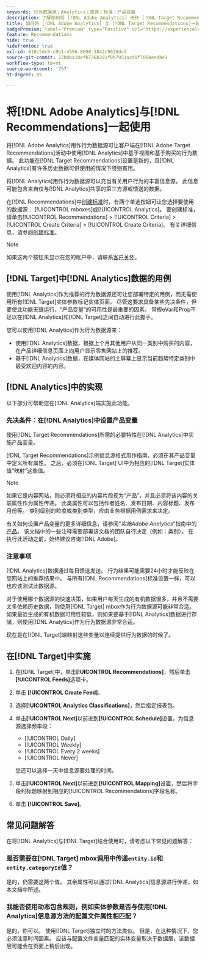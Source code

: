 ```yaml
---
keywords: 行为数据源；Analytics；推荐；标准；产品变量
description: 了解如何将 [!DNL Adobe Analytics] 用作 [!DNL Target Recommendations]中的行为数据源。
title: 如何将 [!DNL Adobe Analytics] 与 [!DNL Target Recommendations]一起使用？
badgePremium: label="Premium" type="Positive" url="https://experienceleague.adobe.com/docs/target/using/introduction/intro.html?lang=en#premium newtab=true" tooltip="查看Target Premium中包含的内容。"
feature: Recommendations
hide: true
hidefromtoc: true
exl-id: 818c5dc6-c9b1-4596-8608-1842c9620dc2
source-git-commit: 22b0ba18efb736b291f9b7951acd9f706beedbe1
workflow-type: tm+mt
source-wordcount: '757'
ht-degree: 0%

---
```


# 将[!DNL Adobe Analytics]与[!DNL Recommendations]一起使用

将[!DNL Adobe Analytics]用作行为数据源可让客户端在[!DNL Adobe Target Recommendations]活动中使用[!DNL Analytics]中基于视图和基于购买的行为数据。 此功能在[!DNL Target Recommendations]设置是新的，且[!DNL Analytics]有许多历史数据可供使用的情况下特别有用。

将[!DNL Analytics]用作行为数据源可以充当有关用户行为的丰富信息源。 此信息可能包含来自仅与[!DNL Analytics]共享的第三方源或馈送的数据。

在[!DNL Recommendations]中[创建标准](/help/main/c-recommendations/c-algorithms/create-new-algorithm.md)时，有两个单选按钮可让您选择要使用的数据源： [!UICONTROL mboxes]或[!UICONTROL Analytics]。 要创建标准，请单击[!UICONTROL Recommendations] > [!UICONTROL Criteria] > [!UICONTROL Create Criteria] > [!UICONTROL Create Criteria]。 有关详细信息，请参阅[创建标准](/help/main/c-recommendations/c-algorithms/create-new-algorithm.md)。

>[!NOTE]
>
>如果这两个按钮未显示在您的帐户中，请联系[客户关怀](/help/main/cmp-resources-and-contact-information.md#reference_ACA3391A00EF467B87930A450050077C)。

## [!DNL Target]中[!DNL Analytics]数据的用例

使用[!DNL Analytics]作为推荐的行为数据源还可让您部署特定的用例，而无需使用所有[!DNL Target]实体参数标记实体页面。 尽管这要求具备某些先决条件，但要使此功能无缝运行，“产品变量”的可用性是最重要的因素。 常规eVar和Prop不足以在[!DNL Analytics]和[!DNL Target]之间自动进行此握手。

您可以使用[!DNL Analytics]作为行为数据源来：

* 使用[!DNL Analytics]数据，根据上个月其他用户从同一类别中购买的内容，在产品详细信息页面上向用户显示零售网站上的推荐。
* 基于[!DNL Analytics]数据，在媒体网站的主屏幕上显示当前趋势特定类别中最受欢迎内容的内容。

## [!DNL Analytics]中的实现

以下部分可帮助您在[!DNL Analytics]端实施此功能。

### 先决条件：在[!DNL Analytics]中设置产品变量

使用[!DNL Target Recommendations]所需的必要特性在[!DNL Analytics]中实施产品变量。

[!DNL Target Recommendations]示例信息源格式用作指南，必须在其产品变量中定义所有属性。 之后，必须在[!DNL Target] UI中为相应的[!DNL Target]实体值“映射”这些值。

>[!NOTE]
>
>如果它是内容网站，则必须将相应的内容片段视为“产品”，并且必须将该内容的关联属性作为属性传递。 此类属性可以包括作者姓名、发布日期、内容标题、发布月份等。 类别级别的粒度或类别类型，应由业务根据用例需求来决定。

有关如何设置产品变量的更多详细信息，请参阅“*实施Adobe Analytics*”指南中的[产品](https://experienceleague.adobe.com/docs/analytics/implementation/vars/page-vars/products.html)。 该文档中的一些注释需要部署该文档的团队自行决定（例如：类别）。 在执行此活动之前，始终建议咨询[!DNL Adobe]。

### 注意事项

[!DNL Analytics]数据通过每日馈送发送。 行为结果可能需要24小时才能反映在您网站上的推荐结果中。 与所有[!DNL Recommendations]标准设置一样，可以也应该测试此数据源。

对于使用哪个数据源的快速决策，如果用户每天生成的有机数据很多，并且不需要太多依赖历史数据，则使用[!DNL Target] mbox作为行为数据源可能非常合适。 如果最近生成的有机数据可用性较低，则如果要基于[!DNL Analytics]数据进行存储，则使用[!DNL Analytics]作为行为数据源非常合适。

现在是在[!DNL Target]端映射这些变量以连续提供行为数据的时候了。

## 在[!DNL Target]中实施

1. 在[!DNL Target]中，单击&#x200B;**[!UICONTROL Recommendations]**，然后单击&#x200B;**[!UICONTROL Feeds]**&#x200B;选项卡。

1. 单击 **[!UICONTROL Create Feed]**。

1. 选择&#x200B;**[!UICONTROL Analytics Classifications]**，然后指定报表包。

1. 单击&#x200B;**[!UICONTROL Next]**&#x200B;以前进到&#x200B;**[!UICONTROL Schedule]**&#x200B;设置，为信息源选择频率段：

   * [!UICONTROL Daily]
   * [!UICONTROL Weekly]
   * [!UICONTROL Every 2 weeks]
   * [!UICONTROL Never]

   您还可以选择一天中信息源要处理的时间。

1. 单击&#x200B;**[!UICONTROL Next]**&#x200B;以前进到&#x200B;**[!UICONTROL Mapping]**&#x200B;设置，然后将字段列标题映射到相应的[!UICONTROL Recommendations]字段名称。

1. 单击 **[!UICONTROL Save]**。

## 常见问题解答

在将[!DNL Analytics]与[!DNL Target]结合使用时，请考虑以下常见问题解答：

### 是否需要在[!DNL Target] mbox调用中传递`entity.id`和`entity.categoryId`值？

是的，仍需要这两个值。 其余属性可以通过[!DNL Analytics]信息源进行传递，如本文档中所述。

### 我能否使用动态包含规则，例如实体参数是否与使用[!DNL Analytics]信息源方法的配置文件属性相匹配？

是的，你可以。 使用[!DNL Target]独立时的方法类似。 但是，在这种情况下，您必须注意时间因素。 应该与配置文件变量匹配的实体变量取决于数据层，该数据层可能会在页面上稍后出现。
